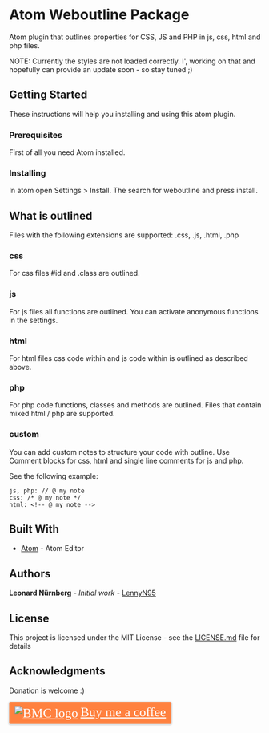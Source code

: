 # Atom Weboutline Package

Atom plugin that outlines properties for CSS, JS and PHP in js, css, html and php files.

NOTE: Currently the styles are not loaded correctly. I', working on that and hopefully can provide an update soon - so stay tuned ;)

## Getting Started

These instructions will help you installing and using this atom plugin.

### Prerequisites

First of all you need Atom installed.

### Installing

In atom open Settings > Install. The search for weboutline and press install.

## What is outlined

Files with the following extensions are supported: .css, .js, .html, .php

### css

For css files #id and .class are outlined.

### js

For js files all functions are outlined. You can activate anonymous functions in the settings.

### html

For html files css code within <style type="text/css"></style> and js code within <script></script> is outlined as described above.

### php

For php code functions, classes and methods are outlined. Files that contain mixed html / php are supported.

### custom

You can add custom notes to structure your code with outline.
Use Comment blocks for css, html and single line comments for js and php.

See the following example:

````
js, php: // @ my note
css: /* @ my note */
html: <!-- @ my note -->
````

## Built With

* [Atom](https://atom.io/) - Atom Editor

## Authors

**Leonard Nürnberg** - *Initial work* - [LennyN95](https://github.com/LennyN95)

## License

This project is licensed under the MIT License - see the [LICENSE.md](LICENSE.md) file for details

## Acknowledgments

Donation is welcome :)
<style>.bmc-button img{vertical-align: middle !important;}.bmc-button{display:inline-block !important;padding:5px 10px !important;color:#FFFFFF !important;background-color:#FF813F !important;border-radius: 3px !important;border: 1px solid transparent !important;font-size: 26px !important;box-shadow: 0px 1px 2px rgba(190, 190, 190, 0.5) !important;-webkit-box-shadow: 0px 1px 2px 2px rgba(190, 190, 190, 0.5) !important;-webkit-transition: 0.3s all linear !important;transition: 0.3s all linear !important;margin: 0 auto !important;font-family:"Cookie", cursive !important;}.bmc-button:hover, .bmc-button:active, .bmc-button:focus {-webkit-box-shadow: 0 4px 16px 0 rgba(190, 190, 190,.45) !important;box-shadow: 0 4px 16px 0 rgba(190, 190, 190,.45) !important;opacity: 0.85 !important;color:#FFFFFF !important;}</style><link href="https://fonts.googleapis.com/css?family=Cookie" rel="stylesheet"><a class="bmc-button" href="https://www.buymeacoffee.com/5R7pfc9"><img src="https://www.buymeacoffee.com/assets/img/BMC-btn-logo.svg" alt="BMC logo"><span style="margin-left:5px">Buy me a coffee</span></a>
